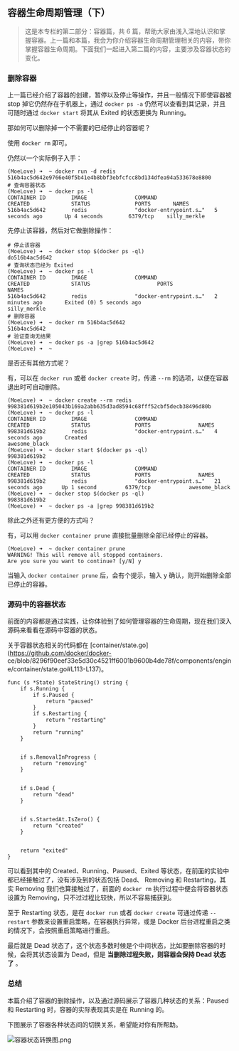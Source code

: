 ## 容器生命周期管理（下）

> 这是本专栏的第二部分：容器篇，共 6
> 篇，帮助大家由浅入深地认识和掌握容器。上一篇和本篇，我会为你介绍容器生命周期管理相关的内容，带你掌握容器生命周期。下面我们一起进入第二篇的内容，主要涉及容器状态的变化。

### 删除容器

上一篇已经介绍了容器的创建，暂停以及停止等操作，并且一般情况下即使容器被 stop 掉它仍然存在于机器上，通过 `docker ps -a`
仍然可以查看到其记录，并且可随时通过 `docker start` 将其从 Exited 的状态更换为 Running。

那如何可以删除掉一个不需要的已经停止的容器呢？

使用 `docker rm` 即可。

仍然以一个实际例子入手：

    
    
    (MoeLove) ➜  ~ docker run -d redis
    516b4ac5d642e9766e40f5b41e4b8bbf3ebfcfcc8bd134dfea94a533678e8800
    # 查询容器状态
    (MoeLove) ➜  ~ docker ps -l
    CONTAINER ID        IMAGE               COMMAND                  CREATED             STATUS              PORTS       NAMES
    516b4ac5d642        redis               "docker-entrypoint.s…"   5 seconds ago       Up 4 seconds        6379/tcp    silly_merkle
    

先停止该容器，然后对它做删除操作：

    
    
    # 停止该容器
    (MoeLove) ➜  ~ docker stop $(docker ps -ql)
    do516b4ac5d642
    # 查询状态已经为 Exited
    (MoeLove) ➜  ~ docker ps -l
    CONTAINER ID        IMAGE               COMMAND                  CREATED             STATUS                     PORTS               NAMES
    516b4ac5d642        redis               "docker-entrypoint.s…"   2 minutes ago       Exited (0) 5 seconds ago                       silly_merkle
    # 删除容器
    (MoeLove) ➜  ~ docker rm 516b4ac5d642 
    516b4ac5d642
    # 验证查询无结果
    (MoeLove) ➜  ~ docker ps -a |grep 516b4ac5d642
    (MoeLove) ➜  ~
    

是否还有其他方式呢？

有，可以在 `docker run` 或者 `docker create` 时，传递 `--rm` 的选项，以便在容器退出时可自动删除。

    
    
    (MoeLove) ➜  ~ docker create --rm redis
    998381d619b2e105043b169a2abb635d3ad8594c68fff52cbf5decb38496d80b
    (MoeLove) ➜  ~ docker ps -l
    CONTAINER ID        IMAGE               COMMAND                  CREATED             STATUS              PORTS               NAMES
    998381d619b2        redis               "docker-entrypoint.s…"   4 seconds ago       Created                                 awesome_black
    (MoeLove) ➜  ~ docker start $(docker ps -ql)
    998381d619b2
    (MoeLove) ➜  ~ docker ps -l                 
    CONTAINER ID        IMAGE               COMMAND                  CREATED             STATUS              PORTS               NAMES
    998381d619b2        redis               "docker-entrypoint.s…"   21 seconds ago      Up 1 second         6379/tcp            awesome_black
    (MoeLove) ➜  ~ docker stop $(docker ps -ql)
    998381d619b2
    (MoeLove) ➜  ~ docker ps -a |grep 998381d619b2
    

除此之外还有更方便的方式吗？

有，可以用 `docker container prune` 直接批量删除全部已经停止的容器。

    
    
    (MoeLove) ➜  ~ docker container prune
    WARNING! This will remove all stopped containers.
    Are you sure you want to continue? [y/N] y
    

当输入 `docker container prune` 后，会有个提示，输入 y 确认，则开始删除全部已停止的容器。

### 源码中的容器状态

前面的内容都是通过实践，让你体验到了如何管理容器的生命周期，现在我们深入源码来看看在源码中容器的状态。

关于容器状态相关的代码都在 [container/state.go](https://github.com/docker/docker-
ce/blob/8296f90eef33e5d30c4521ff6001b9600b4de78f/components/engine/container/state.go#L113-L137)。

    
    
    func (s *State) StateString() string {
        if s.Running {
            if s.Paused {
                return "paused"
            }
            if s.Restarting {
                return "restarting"
            }
            return "running"
        }
    
    
        if s.RemovalInProgress {
            return "removing"
        }
    
    
        if s.Dead {
            return "dead"
        }
    
    
        if s.StartedAt.IsZero() {
            return "created"
        }
    
    
        return "exited"
    }
    

可以看到其中的 Created、Running、Paused、Exited 等状态，在前面的实验中都已经接触过了，没有涉及到的状态包括 Dead、
Removing 和 Restarting，其实 Removing 我们也算接触过了，前面的 `docker rm` 执行过程中便会将容器状态设置为
Removing，只不过过程比较快，所以不容易捕获到。

至于 Restarting 状态，是在 `docker run` 或者 `docker create` 可通过传递 `--restart`
参数来设置重启策略，在容器执行异常，或是 Docker 后台进程重启之类的情况下，会按照重启策略进行重启。

最后就是 Dead 状态了，这个状态多数时候是个中间状态，比如要删除容器的时候，会将其状态设置为 Dead，但是 **当删除过程失败，则容器会保持 Dead
状态了** 。

### 总结

本篇介绍了容器的删除操作，以及通过源码展示了容器几种状态的关系：Paused 和 Restarting 时，容器的实际表现其实是在 Running 的。

下图展示了容器各种状态间的切换关系，希望能对你有所帮助。

![容器状态转换图.png](https://images.gitbook.cn/970beb20-f62e-11e9-b33b-cde6dca5c77f)


